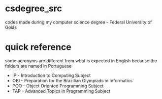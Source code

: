 # csdegree_src
codes made during my computer science degree - Federal University of Goiás

# quick reference
some acronyms are different from what is expected in English because the folders are named in Portuguese
- IP - Introduction to Computing Subject
- OBI - Preparation for the Brazilian Olympiads in Informatics
- POO - Object Oriented Programming Subject
- TAP - Advanced Topics in Programming Subject
